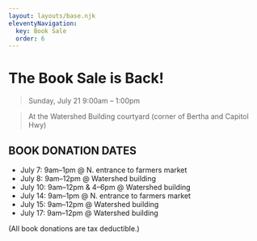 ```yaml
---
layout: layouts/base.njk
eleventyNavigation:
  key: Book Sale
  order: 6
---
```

# The Book Sale is Back!

> Sunday, July 21 9:00am – 1:00pm

> At the Watershed Building courtyard (corner of Bertha and Capitol Hwy)


## BOOK DONATION DATES​

- July 7: 9am–1pm @ N. entrance to farmers market
- July 8: 9am–12pm @ Watershed building
- July 10: 9am–12pm & 4–6pm @ Watershed building
- July 14: 9am–1pm @ N. entrance to farmers market
- July 15: 9am–12pm @ Watershed building
- July 17: 9am–12pm @ Watershed building

​(All book donations are tax deductible.)